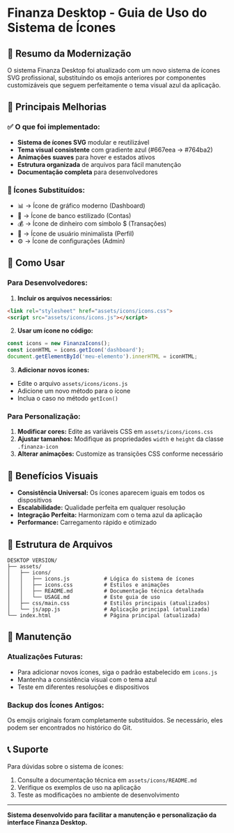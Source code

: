 # Finanza Desktop - Guia de Uso do Sistema de Ícones

## 🎯 Resumo da Modernização

O sistema Finanza Desktop foi atualizado com um novo sistema de ícones SVG profissional, substituindo os emojis anteriores por componentes customizáveis que seguem perfeitamente o tema visual azul da aplicação.

## 🚀 Principais Melhorias

### ✅ O que foi implementado:
- **Sistema de ícones SVG** modular e reutilizável
- **Tema visual consistente** com gradiente azul (#667eea → #764ba2)
- **Animações suaves** para hover e estados ativos
- **Estrutura organizada** de arquivos para fácil manutenção
- **Documentação completa** para desenvolvedores

### 📱 Ícones Substituídos:
- 📊 → Ícone de gráfico moderno (Dashboard)
- 🏦 → Ícone de banco estilizado (Contas)
- 💰 → Ícone de dinheiro com símbolo $ (Transações)
- 👤 → Ícone de usuário minimalista (Perfil)
- ⚙️ → Ícone de configurações (Admin)

## 📖 Como Usar

### Para Desenvolvedores:

1. **Incluir os arquivos necessários:**
```html
<link rel="stylesheet" href="assets/icons/icons.css">
<script src="assets/icons/icons.js"></script>
```

2. **Usar um ícone no código:**
```javascript
const icons = new FinanzaIcons();
const iconHTML = icons.getIcon('dashboard');
document.getElementById('meu-elemento').innerHTML = iconHTML;
```

3. **Adicionar novos ícones:**
- Edite o arquivo `assets/icons/icons.js`
- Adicione um novo método para o ícone
- Inclua o caso no método `getIcon()`

### Para Personalização:

1. **Modificar cores:** Edite as variáveis CSS em `assets/icons/icons.css`
2. **Ajustar tamanhos:** Modifique as propriedades `width` e `height` da classe `.finanza-icon`
3. **Alterar animações:** Customize as transições CSS conforme necessário

## 🎨 Benefícios Visuais

- **Consistência Universal:** Os ícones aparecem iguais em todos os dispositivos
- **Escalabilidade:** Qualidade perfeita em qualquer resolução
- **Integração Perfeita:** Harmonizam com o tema azul da aplicação
- **Performance:** Carregamento rápido e otimizado

## 📂 Estrutura de Arquivos

```
DESKTOP VERSION/
├── assets/
│   ├── icons/
│   │   ├── icons.js           # Lógica do sistema de ícones
│   │   ├── icons.css          # Estilos e animações
│   │   ├── README.md          # Documentação técnica detalhada
│   │   └── USAGE.md           # Este guia de uso
│   ├── css/main.css           # Estilos principais (atualizados)
│   └── js/app.js              # Aplicação principal (atualizada)
└── index.html                 # Página principal (atualizada)
```

## 🔧 Manutenção

### Atualizações Futuras:
- Para adicionar novos ícones, siga o padrão estabelecido em `icons.js`
- Mantenha a consistência visual com o tema azul
- Teste em diferentes resoluções e dispositivos

### Backup dos Ícones Antigos:
Os emojis originais foram completamente substituídos. Se necessário, eles podem ser encontrados no histórico do Git.

## 📞 Suporte

Para dúvidas sobre o sistema de ícones:
1. Consulte a documentação técnica em `assets/icons/README.md`
2. Verifique os exemplos de uso na aplicação
3. Teste as modificações no ambiente de desenvolvimento

---

**Sistema desenvolvido para facilitar a manutenção e personalização da interface Finanza Desktop.**